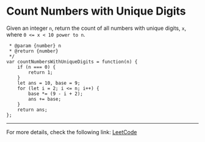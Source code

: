 <h1>Count Numbers with Unique Digits</h1>

<p>Given an integer <code>n</code>, return the count of all numbers with unique digits, <code>x</code>, where <code>0 <= x < 10 power to n</code>.</p>


```
 * @param {number} n
 * @return {number}
 */
var countNumbersWithUniqueDigits = function(n) {
    if (n === 0) {
        return 1;
    }
    let ans = 10, base = 9;
    for (let i = 2; i <= n; i++) {
        base *= (9 - i + 2);
        ans += base;
    }
    return ans;
};
```

<hr>
<p>For more details, check the following link: <a href="https://leetcode.com/problems/count-numbers-with-unique-digits/">LeetCode</a></p>




